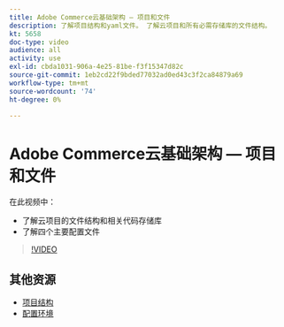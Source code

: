 ```yaml
---
title: Adobe Commerce云基础架构 — 项目和文件
description: 了解项目结构和yaml文件。 了解云项目和所有必需存储库的文件结构。
kt: 5658
doc-type: video
audience: all
activity: use
exl-id: cbda1031-906a-4e25-81be-f3f15347d82c
source-git-commit: 1eb2cd22f9bded77032ad0ed43c3f2ca84879a69
workflow-type: tm+mt
source-wordcount: '74'
ht-degree: 0%

---
```


# Adobe Commerce云基础架构 — 项目和文件

在此视频中：

- 了解云项目的文件结构和相关代码存储库
- 了解四个主要配置文件

>[!VIDEO](https://video.tv.adobe.com/v/35694?quality=12&learn=on)

## 其他资源

- [项目结构](https://devdocs.magento.com/cloud/project/project-start.html)
- [配置环境](https://devdocs.magento.com/cloud/env/environments.html)
